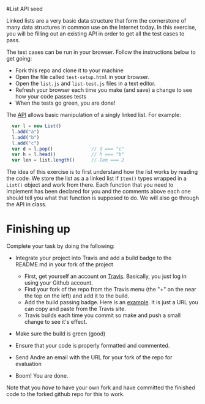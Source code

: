 #List API seed

Linked lists are a very basic data structure that form the cornerstone of many
data structures in common use on the Internet today. In this exercise, you
will be filling out an existing API in order to get all the test cases to
pass.

The test cases can be run in your browser. Follow the
instructions below to get going:

* Fork this repo and clone it to your machine
* Open the file called `test-setup.html` in your browser.
* Open the ```list.js``` and ```list-test.js``` files in a text editor.
* Refresh your browser each time you make (and save) a change to see how your code passes tests
* When the tests go green, you are done!

The [API](http://en.wikipedia.org/wiki/Application_programming_interface)
allows basic manipulation of a singly linked list. For example:

```javascript
  var l = new List()
  l.add("a")
  l.add("b")
  l.add("c")
  var d = l.pop()              // d === "c"
  var h = l.head()             // h === "b"
  var len = list.length()      // len === 2

```

The idea of this exercise is to first understand how the list works by reading
the code. We store the list as a a linked list if ```Item()``` types wrapped
in a ```List()``` object and work from there. Each function that you need to
implement has been declared for you and the comments above each one should
tell you what that function is supposed to do. We will also go through the API
in class.


# Finishing up

Complete your task by doing the following:

* Integrate your project into Travis and add a build badge to the README.md in your fork of the project
  - First, get yourself an account on [Travis](https://travis-ci.org). Basically, you just log in using your Github account.
  - Find your fork of the repo from the Travis menu (the "+" on the near the top on the left) and add it to the build.
  - Add the build passing badge. Here is an [example](https://github.com/davidmweber/scopus). It is just a 
    URL you can copy and paste from the Travis site.
  - Travis builds each time you commit so make and push a small change to see it's effect.

* Make sure the build is green (good)
* Ensure that your code is properly formatted and commented.
* Send Andre an email with the URL for your fork of the repo for evaluation
* Boom! You are done.

Note that you *have* to have your own fork and have committed the finished code to the forked github repo for this to work.


